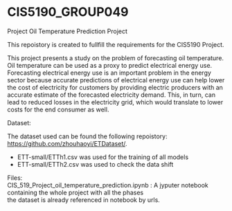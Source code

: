 # CIS5190_GROUP049
Project Oil Temperature Prediction Project 

This repoistory is created to fullfill the requirements for the CIS5190 Project. <br>

This project presents a study on the problem of forecasting oil temperature. Oil temperature can be used as a proxy to predict electrical energy use. Forecasting electrical energy use is an important problem in the energy sector because accurate predictions of electrical energy use can help lower the cost of electricity for customers by providing electric producers with an accurate estimate of the forecasted electricity demand. This, in turn, can lead to reduced losses in the electricity grid, which would translate to lower costs for the end consumer as well. <br>


Dataset:<br>

The dataset used can be found the following repoistory: https://github.com/zhouhaoyi/ETDataset/. 
* ETT-small/ETTh1.csv was used for the training of all models
* ETT-small/ETTh2.csv was used to check the data shift 

Files: <br>
CIS_519_Project_oil_temperature_prediction.ipynb : A jyputer notebook containing the whole project with all the phases<br>
the dataset is already referenced in notebook by urls. 

